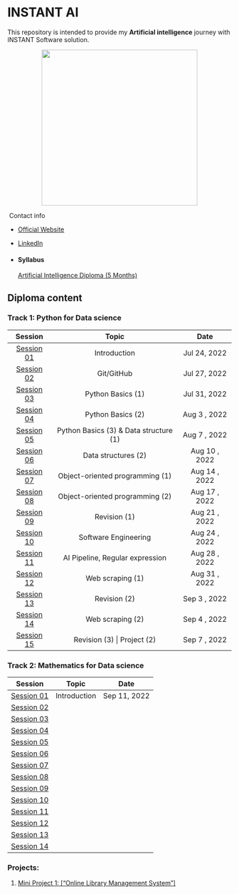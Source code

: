 # INSTANT AI
This repository is intended to provide my **Artificial intelligence** journey with INSTANT Software solution.

<p align="center">
<img src="https://i.ibb.co/5YLhYZL/1.png" alt="" style="width:350px;"/>

​    Contact info


- [Official Website](https://www.instant-ss.com/)
  
- [LinkedIn](https://www.linkedin.com/company/instantsoftwaresolution/)
  
- #### Syllabus

  [Artificial Intelligence Diploma (5 Months)](https://drive.google.com/file/d/1wTd9mdGzxWzFVL13FYEI51YvWg9Bv1v5/view)

## Diploma content

### Track 1: Python for Data science


<HTML><div align="center">

|                           Session                            |                  Topic                  |     Date      |
| :----------------------------------------------------------: | :-------------------------------------: | :-----------: |
| [Session 01](https://github.com/AhmedUZaki/INSTANT-AI/tree/main/Track%201_%20Python%20for%20Data%20science/Session%2001) |              Introduction               | Jul 24, 2022  |
| [Session 02](https://github.com/AhmedUZaki/INSTANT-AI/tree/main/Track%201_%20Python%20for%20Data%20science/Session%2002) |               Git/GitHub                | Jul 27, 2022  |
| [Session 03](https://github.com/AhmedUZaki/INSTANT-AI/tree/main/Track%201_%20Python%20for%20Data%20science/Session%2003) |            Python Basics (1)            | Jul 31, 2022  |
| [Session 04](https://github.com/AhmedUZaki/INSTANT-AI/tree/main/Track%201_%20Python%20for%20Data%20science/Session%2004) |            Python Basics (2)            | Aug 3 , 2022  |
| [Session 05](https://github.com/AhmedUZaki/INSTANT-AI/tree/main/Track%201_%20Python%20for%20Data%20science/Session%2005) | Python Basics (3) &  Data structure (1) | Aug 7 , 2022  |
| [Session 06](https://github.com/AhmedUZaki/INSTANT-AI/tree/main/Track%201_%20Python%20for%20Data%20science/Session%2006) |           Data structures (2)           | Aug 10 , 2022 |
| [Session 07](https://github.com/AhmedUZaki/INSTANT-AI/tree/main/Track%201_%20Python%20for%20Data%20science/Session%2007) |     Object-oriented programming (1)     | Aug 14 , 2022 |
| [Session 08](https://github.com/AhmedUZaki/INSTANT-AI/tree/main/Track%201_%20Python%20for%20Data%20science/Session%2008) |     Object-oriented programming (2)     | Aug 17 , 2022 |
| [Session 09](https://github.com/AhmedUZaki/INSTANT-AI/tree/main/Track%201_%20Python%20for%20Data%20science/Session%2009) |              Revision (1)               | Aug 21 , 2022 |
| [Session 10](https://github.com/AhmedUZaki/INSTANT-AI/tree/main/Track%201_%20Python%20for%20Data%20science/Session%2010) |          Software Engineering           | Aug 24 , 2022 |
| [Session 11](https://github.com/AhmedUZaki/INSTANT-AI/tree/main/Track%201_%20Python%20for%20Data%20science/Session%2011) |     AI Pipeline, Regular expression     | Aug 28 , 2022 |
| [Session 12](https://github.com/AhmedUZaki/INSTANT-AI/tree/main/Track%201_%20Python%20for%20Data%20science/Session%2012) |            Web scraping (1)             | Aug 31 , 2022 |
| [Session 13](https://github.com/AhmedUZaki/INSTANT-AI/tree/main/Track%201_%20Python%20for%20Data%20science/Session%2013) |              Revision (2)               | Sep 3 , 2022  |
| [Session 14](https://github.com/AhmedUZaki/INSTANT-AI/tree/main/Track%201_%20Python%20for%20Data%20science/Session%2014) |            Web scraping (2)             | Sep 4 , 2022  |
| [Session 15](https://github.com/AhmedUZaki/INSTANT-AI/tree/main/Track%201_%20Python%20for%20Data%20science/Session%2015) |       Revision (3) \| Project (2)       | Sep 7 , 2022  |

</div> </HTML>

### Track 2: Mathematics for Data science


<HTML> <div align="center">

|                           Session                            |    Topic     |     Date     |
| :----------------------------------------------------------: | :----------: | :----------: |
| [Session 01](https://github.com/AhmedUZaki/INSTANT-AI/tree/main/Track%201_%20Python%20for%20Data%20science/Session%2001) | Introduction | Sep 11, 2022 |
| [Session 02](https://github.com/AhmedUZaki/INSTANT-AI/tree/main/Track%201_%20Python%20for%20Data%20science/Session%2002) |              |              |
| [Session 03](https://github.com/AhmedUZaki/INSTANT-AI/tree/main/Track%201_%20Python%20for%20Data%20science/Session%2003) |              |              |
| [Session 04](https://github.com/AhmedUZaki/INSTANT-AI/tree/main/Track%201_%20Python%20for%20Data%20science/Session%2004) |              |              |
| [Session 05](https://github.com/AhmedUZaki/INSTANT-AI/tree/main/Track%201_%20Python%20for%20Data%20science/Session%2005) |              |              |
| [Session 06](https://github.com/AhmedUZaki/INSTANT-AI/tree/main/Track%201_%20Python%20for%20Data%20science/Session%2006) |              |              |
| [Session 07](https://github.com/AhmedUZaki/INSTANT-AI/tree/main/Track%201_%20Python%20for%20Data%20science/Session%2007) |              |              |
| [Session 08](https://github.com/AhmedUZaki/INSTANT-AI/tree/main/Track%201_%20Python%20for%20Data%20science/Session%2008) |              |              |
| [Session 09](https://github.com/AhmedUZaki/INSTANT-AI/tree/main/Track%201_%20Python%20for%20Data%20science/Session%2009) |              |              |
| [Session 10](https://github.com/AhmedUZaki/INSTANT-AI/tree/main/Track%201_%20Python%20for%20Data%20science/Session%2010) |              |              |
| [Session 11](https://github.com/AhmedUZaki/INSTANT-AI/tree/main/Track%201_%20Python%20for%20Data%20science/Session%2011) |              |              |
| [Session 12](https://github.com/AhmedUZaki/INSTANT-AI/tree/main/Track%201_%20Python%20for%20Data%20science/Session%2012) |              |              |
| [Session 13](https://github.com/AhmedUZaki/INSTANT-AI/tree/main/Track%201_%20Python%20for%20Data%20science/Session%2013) |              |              |
| [Session 14](https://github.com/AhmedUZaki/INSTANT-AI/tree/main/Track%201_%20Python%20for%20Data%20science/Session%2014) |              |              |

</div> </HTML>

### Projects:

1. [Mini Project 1: [“Online Library Management System”]](https://github.com/AhmedUZaki/INSTANT-AI/blob/main/Track%201_%20Python%20for%20Data%20science/Session%2009/Mini%20Project%201_%20Online%20Library%20Management%20System.ipynb) 

